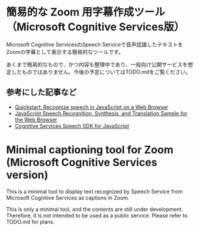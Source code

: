 # 簡易的な Zoom 用字幕作成ツール（Microsoft Cognitive Services版）

Microsoft Cognitive ServicesのSpeech Serviceで音声認識したテキストをZoomの字幕として表示する簡易的なツールです。

あくまで簡易的なもので、かつ内容も整理中であり、一般向け公開サービスを想定したものではありません。今後の予定についてはTODO.mdをご覧ください。

## 参考にした記事など

- [Quickstart: Recognize speech in JavaScript on a Web Browser](https://github.com/Azure-Samples/cognitive-services-speech-sdk/tree/master/quickstart/javascript/browser/from-microphone)
- [JavaScript Speech Recognition, Synthesis, and Translation Sample for the Web Browser](https://github.com/Azure-Samples/cognitive-services-speech-sdk/tree/master/samples/js/browser)
- [Cognitive Services Speech SDK for JavaScript](https://docs.microsoft.com/ja-jp/javascript/api/overview/azure/microsoft-cognitiveservices-speech-sdk-readme?view=azure-node-latest)

# Minimal captioning tool for Zoom (Microsoft Cognitive Services version)

This is a minimal tool to display text recognized by Speech Service from Microsoft Cognitive Services as captions in Zoom.

This is only a minimal tool, and the contents are still under development. Therefore, it is not intended to be used as a public service. Please refer to TODO.md for plans.
